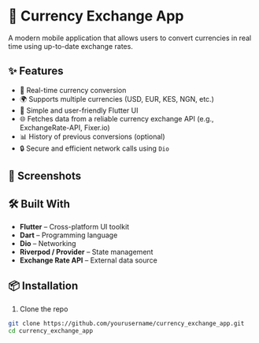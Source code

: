 # 💱 Currency Exchange App

A modern mobile application that allows users to convert currencies in real time using up-to-date exchange rates.

## ✨ Features

- 🔄 Real-time currency conversion
- 🌍 Supports multiple currencies (USD, EUR, KES, NGN, etc.)
- 📲 Simple and user-friendly Flutter UI
- 🌐 Fetches data from a reliable currency exchange API (e.g., ExchangeRate-API, Fixer.io)
- 📊 History of previous conversions (optional)
- 🔒 Secure and efficient network calls using `Dio`

## 🚀 Screenshots




## 🛠️ Built With

- **Flutter** – Cross-platform UI toolkit
- **Dart** – Programming language
- **Dio** – Networking
- **Riverpod / Provider** – State management
- **Exchange Rate API** – External data source

## 📦 Installation

1. Clone the repo

```bash
git clone https://github.com/yourusername/currency_exchange_app.git
cd currency_exchange_app
